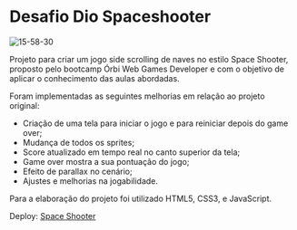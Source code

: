 # Desafio Dio Spaceshooter


![15-58-30](https://user-images.githubusercontent.com/94990663/163688344-514c9c84-e946-42bb-b6a8-85c1bd4a32a5.gif)

Projeto para criar um jogo side scrolling de naves no estilo Space Shooter, proposto pelo bootcamp Órbi Web Games Developer e com o objetivo de aplicar o conhecimento das aulas abordadas.

Foram implementadas as seguintes melhorias em relação ao projeto original:

- Criação de uma tela para iniciar o jogo e para reiniciar depois do game over;
- Mudança de todos os sprites;
- Score atualizado em tempo real no canto superior da tela;
- Game over mostra a sua pontuação do jogo;
- Efeito de parallax no cenário;
- Ajustes e melhorias na jogabilidade.

Para a elaboração do projeto foi utilizado HTML5, CSS3, e JavaScript.

Deploy: [Space Shooter](https://dio-deafio-spaceshooter.netlify.app)
